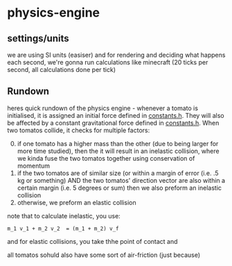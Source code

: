 # physics-engine

## settings/units
we are using SI units (easiser) and for rendering and deciding what happens each second,
we're gonna run calculations like minecraft (20 ticks per second, all calculations done 
per tick)

## Rundown

heres quick rundown of the physics engine - whenever a tomato is initialised, it is assigned
an initial force defined in [constants.h](include/constants.h). They will also be affected
by a constant gravitational force defined in [constants.h](../include/constants.h). When two
tomatos collide, it checks for multiple factors:

0. if one tomato has a higher mass than the other (due to being larger for more time studied),
then the it will result in an inelastic collision, where we kinda fuse the two tomatos together
using conservation of momentum
1. if the two tomatos are of similar size (or within a margin of error (i.e. .5 kg or something)
AND the two tomatos' direction vector are also within a certain margin (i.e. 5 degrees or sum)
then we also preform an inelastic collision
2. otherwise, we preform an elastic collision

note that to calculate inelastic, you use:
```
m_1 v_1 + m_2 v_2  = (m_1 + m_2) v_f
```

and for elastic collisions, you take thhe point of contact and 

all tomatos sohuld also have some sort of air-friction (just because) 
